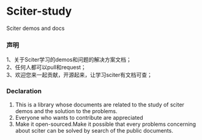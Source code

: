 # Sciter-study
Sciter demos and docs



### 声明
1、关于Sciter学习的demos和问题的解决方案文档；  
2、任何人都可以pull和request；  
3、欢迎您来一起贡献，开源起来，让学习sciter有文档可查；
### Declaration
1. This is a library whose documents are related to the study of sciter demos and the solution to the problems.
2. Everyone who wants to contribute are appreciated
3. Make it open-sourced.Make it possible that every problems concerning about sciter can be solved by search of the public documents.
